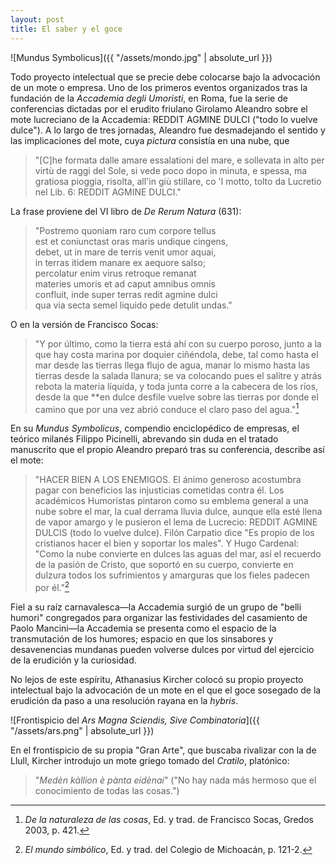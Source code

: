 ```yaml
---
layout: post
title: El saber y el goce
---
```


![Mundus Symbolicus]({{ "/assets/mondo.jpg" | absolute_url }})

Todo proyecto intelectual que se precie debe colocarse bajo la advocación de un mote o empresa. Uno de los primeros eventos organizados tras la fundación de la *Accademia degli Umoristi*, en Roma, fue la serie de conferencias dictadas por el erudito friulano Girolamo Aleandro sobre el mote lucreciano de la Accademia: REDDIT AGMINE DULCI ("todo lo vuelve dulce"). A lo largo de tres jornadas, Aleandro fue desmadejando el sentido y las implicaciones del mote, cuya *pictura* consistía en una nube, que 

>"[C]he formata dalle amare essalationi del mare, e sollevata in alto per virtù de raggi del Sole, si vede poco dopo in minuta, e spessa, ma gratiosa pioggia, risolta, all'in giù stillare, co 'l motto, tolto da Lucretio nel Lib. 6: REDDIT AGMINE DULCI."

La frase proviene del VI libro de *De Rerum Natura* (631): 

>"Postremo quoniam raro cum corpore tellus  
est et coniunctast oras maris undique cingens,  
debet, ut in mare de terris venit umor aquai,  
in terras itidem manare ex aequore salso;  
percolatur enim virus retroque remanat  
materies umoris et ad caput amnibus omnis  
confluit, inde super terras redit agmine dulci  
qua via secta semel liquido pede detulit undas."

O en la versión de Francisco Socas:

>"Y por último, como la tierra está ahí con su cuerpo poroso, junto a la que hay costa marina por doquier ciñéndola, debe, tal como hasta el mar desde las tierras llega flujo de agua, manar lo mismo hasta las tierras desde la salada llanura; se va colocando pues el salitre y atrás rebota la materia líquida, y toda junta corre a la cabecera de los ríos, desde la que **en dulce desfile vuelve sobre las tierras por donde el camino que por una vez abrió conduce el claro paso del agua."[^fn-rerum]

En su *Mundus Symbolicus*, compendio enciclopédico de empresas, el teórico milanés Filippo Picinelli, abrevando sin duda en el tratado manuscrito que el propio Aleandro preparó tras su conferencia, describe así el mote:

>"HACER BIEN A LOS ENEMIGOS. 
El ánimo generoso acostumbra pagar con beneficios las injusticias cometidas contra él. Los académicos Humoristas pintaron como su emblema general a una nube sobre el mar, la cual derrama lluvia dulce, aunque ella esté llena de vapor amargo y le pusieron el lema de Lucrecio: REDDIT AGMINE DULCIS (todo lo vuelve dulce). Filón Carpatio dice "Es propio de los cristianos hacer el bien y soportar los males". Y Hugo Cardenal: "Como la nube convierte en dulces las aguas del mar, así el recuerdo de la pasión de Cristo, que soportó en su cuerpo, convierte en dulzura todos los sufrimientos y amarguras que los fieles padecen por él."[^fn-1]

Fiel a su raíz carnavalesca—la Accademia surgió de un grupo de "belli humori" congregados para organizar las festividades del casamiento de Paolo Mancini—la Accademia se presenta como el espacio de la transmutación de los humores; espacio en que los sinsabores y desavenencias mundanas pueden volverse dulces por virtud del ejercicio de la erudición y la curiosidad. 

No lejos de este espíritu, Athanasius Kircher colocó su propio proyecto intelectual bajo la advocación de un mote en el que el goce sosegado de la erudición da paso a una resolución rayana en la *hybris*.  

![Frontispicio del *Ars Magna Sciendis, Sive Combinatoria*]({{ "/assets/ars.png" | absolute_url }})

En el frontispicio de su propia "Gran Arte", que buscaba rivalizar con la de Llull, Kircher introdujo un mote griego tomado del *Cratilo*, platónico: 

>"*Medèn kàllion è pànta eidènai*" ("No hay nada más hermoso que el conocimiento de todas las cosas.")

[^fn-rerum]: *De la naturaleza de las cosas*, Ed. y trad. de Francisco Socas, Gredos 2003, p. 421.
[^fn-1]: *El mundo simbólico*, Ed. y trad. del Colegio de Michoacán, p. 121-2.
